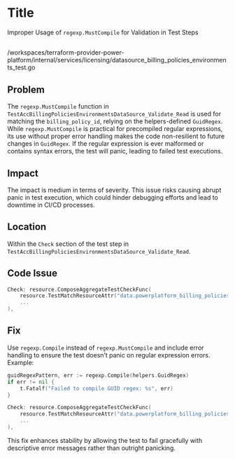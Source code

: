 # Title

Improper Usage of `regexp.MustCompile` for Validation in Test Steps

##

/workspaces/terraform-provider-power-platform/internal/services/licensing/datasource_billing_policies_environments_test.go

## Problem

The `regexp.MustCompile` function in `TestAccBillingPoliciesEnvironmentsDataSource_Validate_Read` is used for matching the `billing_policy_id`, relying on the helpers-defined `GuidRegex`. While `regexp.MustCompile` is practical for precompiled regular expressions, its use without proper error handling makes the code non-resilient to future changes in `GuidRegex`. If the regular expression is ever malformed or contains syntax errors, the test will panic, leading to failed test executions.

## Impact

The impact is medium in terms of severity. This issue risks causing abrupt panic in test execution, which could hinder debugging efforts and lead to downtime in CI/CD processes.

## Location

Within the `Check` section of the test step in `TestAccBillingPoliciesEnvironmentsDataSource_Validate_Read`.

## Code Issue

```go
Check: resource.ComposeAggregateTestCheckFunc(
    resource.TestMatchResourceAttr("data.powerplatform_billing_policies_environments.all_pay_as_you_go_policy_envs", "billing_policy_id", regexp.MustCompile(helpers.GuidRegex)),
    ...
),
```

## Fix

Use `regexp.Compile` instead of `regexp.MustCompile` and include error handling to ensure the test doesn’t panic on regular expression errors. Example:

```go
guidRegexPattern, err := regexp.Compile(helpers.GuidRegex)
if err != nil {
    t.Fatalf("Failed to compile GUID regex: %s", err)
}

Check: resource.ComposeAggregateTestCheckFunc(
    resource.TestMatchResourceAttr("data.powerplatform_billing_policies_environments.all_pay_as_you_go_policy_envs", "billing_policy_id", guidRegexPattern),
    ...
),
```

This fix enhances stability by allowing the test to fail gracefully with descriptive error messages rather than outright panicking.
